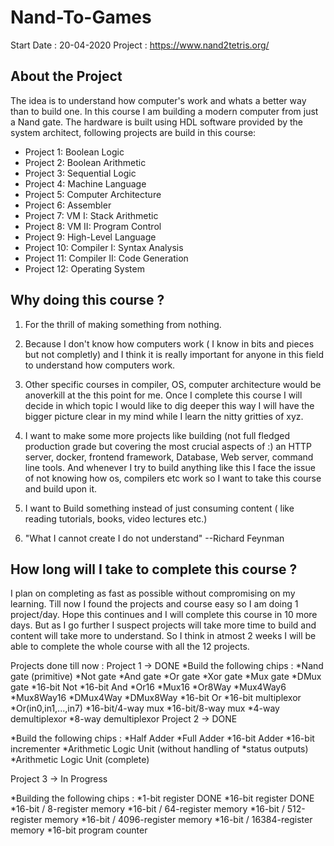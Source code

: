 # Nand-To-Games
  Start Date : 20-04-2020
  Project : https://www.nand2tetris.org/

## About the Project
The idea is to understand how computer's work and whats a better way than to build one. In this course I am building a modern computer from just a Nand gate. The hardware is built using HDL
software provided by the system architect, following projects are build in this course:

* Project 1: Boolean Logic
* Project 2: Boolean Arithmetic
* Project 3: Sequential Logic
* Project 4: Machine Language
* Project 5: Computer Architecture
* Project 6: Assembler
* Project 7: VM I: Stack Arithmetic
* Project 8: VM II: Program Control
* Project 9: High-Level Language
* Project 10: Compiler I: Syntax Analysis
* Project 11: Compiler II: Code Generation
* Project 12: Operating System

## Why doing this course ?

1. For the thrill of making something from nothing.

2. Because I don't know how computers work ( I know in bits and pieces but not completly) and I think it is really important for anyone in this field to understand how computers work. 

3. Other specific courses in compiler, OS, computer architecture would be anoverkill at the this point for me. Once I complete this course I will decide in which topic I would like to dig deeper this way I will have the bigger picture clear in my mind while I learn the nitty gritties of xyz.

4. I want to make some more projects like building (not full fledged production grade but covering the most crucial aspects of :) an HTTP server, docker, frontend framework, Database, Web server, command line tools. And whenever I try to build anything like this I face the issue of not knowing how os, compilers etc work so I want to take this course and build upon it.

5. I want to Build something instead of just consuming content ( like reading tutorials, books, video lectures etc.)

6. "What I cannot create I do not understand"     --Richard Feynman

## How long will I take to complete this course ?

I plan on completing as fast as possible without compromising on my learning. Till now I found the projects and course easy so I am doing 1 project/day. Hope this continues and I will complete this course in 10 more days. But as I go further I suspect projects will take more time to build and content will take more to understand. So I think in atmost 2 weeks I will be able to complete the whole course with all the 12 projects.

Projects done till now :
Project 1 -> DONE
*Build the following chips : 
  *Nand gate (primitive)
  *Not gate
  *And gate
  *Or gate
  *Xor gate
  *Mux gate
  *DMux gate
  *16-bit Not
  *16-bit And
  *Or16
  *Mux16
  *Or8Way
  *Mux4Way6
  *Mux8Way16
  *DMux4Way
  *DMux8Way
  *16-bit Or
  *16-bit multiplexor
  *Or(in0,in1,...,in7)
  *16-bit/4-way mux
  *16-bit/8-way mux
  *4-way demultiplexor
  *8-way demultiplexor
Project 2 -> DONE


*Build the following chips : 
  *Half Adder
  *Full Adder
  *16-bit Adder
  *16-bit incrementer
  *Arithmetic Logic Unit (without handling of *status outputs)
  *Arithmetic Logic Unit (complete)


Project 3 -> In Progress

*Building the following chips :
    *1-bit register                   DONE
    *16-bit register                  DONE
    *16-bit / 8-register memory
    *16-bit / 64-register memory
    *16-bit / 512-register memory
    *16-bit / 4096-register memory
    *16-bit / 16384-register memory
    *16-bit program counter
